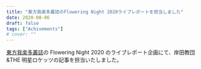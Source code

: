 ```yaml
---
title: "東方我楽多叢誌のFlowering Night 2020ライブレポートを担当しました"
date: 2020-08-06
draft: false
tags: ["Achivements"]
# cover: ""
---
```


[東方我楽多叢誌](https://touhougarakuta.com/)の Flowering Night 2020 のライブレポート企画にて、岸田教団&THE 明星ロケッツの記事を担当いたしました。

<div class="iframely-embed"><div class="iframely-responsive" style="height: 140px; padding-bottom: 0;"><a href="https://touhougarakuta.com/fl2020_kishidakyoudan" data-iframely-url="//cdn.iframe.ly/L3aTVB8?iframe=card-small"></a></div></div>
